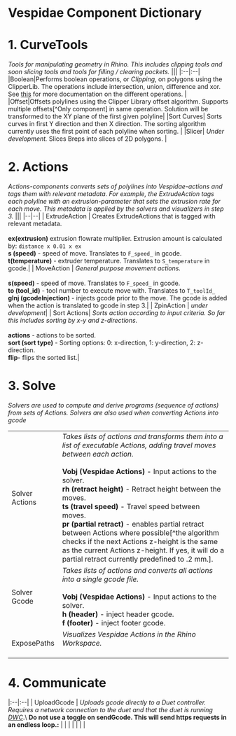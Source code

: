 # Vespidae Component Dictionary 

# 1. CurveTools
*Tools for manipulating geometry in Rhino. This includes clipping tools and soon slicing tools and tools for filling / clearing pockets.*
|||
|:--|:--|
|Boolean|Performs boolean operations, or *Clipping*, on polygons using the ClipperLib. The operations include intersection, union, difference and xor. See [this](http://www.angusj.com/delphi/clipper/documentation/Docs/Units/ClipperLib/Types/ClipType.htm) for more documentation on the different operations. |
|Offset|Offsets polylines using the Clipper Library offset algorithm. Supports multiple offsets[^Only component] in same operation. Solution will be transformed to the XY plane of the first given polyline|
|Sort Curves| Sorts curves in first Y direction and then X direction. The sorting algorithm currently uses the first point of each polyline when sorting. |
|Slicer| *Under development.* Slices Breps into slices of 2D polygons. |

# 2. Actions

_Actions-components converts sets of polylines into Vespidae-actions and tags them with relevant metadata. For example, the ExtrudeAction tags each polyline with an extrusion-parameter that sets the extrusion rate for each move. This metadata is applied by the solvers and visualizers in step 3._
|||
|--|--|
| ExtrudeAction | Creates ExtrudeActions that is tagged with relevant metadata. <br> <br> **ex(extrusion)** extrusion flowrate multiplier. Extrusion amount is calculated by: `distance x 0.01 x ex` <br> **s (speed)** - speed of move. Translates to `F_speed_` in gcode. <br> **t(temperature)** - extruder temperature. Translates to `S_temperature` in gcode.|
| MoveAction | *General purpose movement actions.*  <br> <br> **s(speed)**  - speed of move. Translates to `F_speed_` in gcode. <br> **to (tool_id)**  - tool number to execute move with. Translates to `T_toolId_` <br> **gInj (gcodeInjection)** - injects gcode prior to the move. The gcode is added when the action is translated to gcode in step 3.|
| ZpinAction | *under development*|
| Sort Actions| *Sorts action according to input criteria. So far this includes sorting by x-y and z-directions.* <br> <br> **actions** - actions to be sorted. <br> **sort (sort type)** - Sorting options: 0: x-direction, 1: y-direction, 2: z-direction. <br> **flip**- flips the sorted list.| 

# 3. Solve
*Solvers are used to compute and derive programs (sequence of actions) from sets of Actions. Solvers are also used when converting Actions into gcode*

|||
|:--|:--|
| Solver Actions|*Takes lists of actions and transforms them into a list of executable Actions, adding travel moves between each action.* <br><br> **Vobj (Vespidae Actions)** - Input actions to the solver. <br> **rh (retract height)** - Retract height between the moves. <br> **ts (travel speed)** - Travel speed between moves. <br> **pr (partial retract)** - enables partial retract between Actions where possible[^the algorithm checks if the next Actions z-height is the same as the current Actions z-height. If yes, it will do a partial retract currently predefined to .2 mm.]. |
| Solver Gcode| *Takes lists of actions and converts all actions into a single gcode file.* <br><br> **Vobj (Vespidae Actions)** - Input actions to the solver. <br> **h (header)** - inject header gcode. <br> **f (footer)** - inject footer gcode.|
| ExposePaths | *Visualizes Vespidae Actions in the Rhino Workspace.* <br><br>|

# 4. Communicate

|:--|:--|
| UploadGcode | *Uploads gcode directly to a Duet controller. Requires a network connection to the duet and that the duet is running [DWC](https://docs.duet3d.com/en/User_manual/Reference/Duet_Web_Control_Manual)*.\ **Do not use a toggle on sendGcode. This will send https requests in an endless loop.:** |
| | |
| | |
